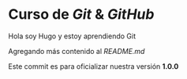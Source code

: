 # Curso de _Git_ & _GitHub_

Hola soy Hugo y estoy aprendiendo Git

Agregando más contenido al _README.md_

Este commit es para oficializar nuestra versión **1.0.0**
